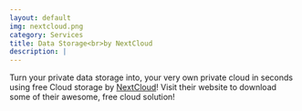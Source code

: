 ```yaml
---
layout: default
img: nextcloud.png
category: Services
title: Data Storage<br>by NextCloud
description: |
---
```

  Turn your private data storage into,
  your very own private cloud in seconds using free Cloud storage by [NextCloud](https://nextcloud.com/)! Visit
  their website to download some of their awesome, free cloud solution!
